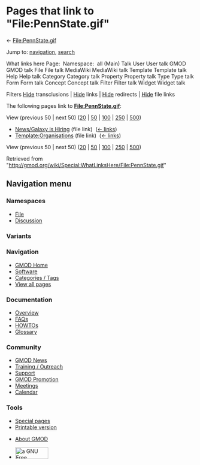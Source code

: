 <div id="mw-page-base" class="noprint">

</div>

<div id="mw-head-base" class="noprint">

</div>

<div id="content" class="mw-body" role="main">

<span id="top"></span>

<div id="mw-js-message" style="display:none;">

</div>



# <span dir="auto">Pages that link to "File:PennState.gif"</span>

<div id="bodyContent">

<div id="contentSub">

← [File:PennState.gif](/wiki/File:PennState.gif "File:PennState.gif")

</div>

<div id="jump-to-nav" class="mw-jump">

Jump to: [navigation](#mw-navigation), [search](#p-search)

</div>

<div id="mw-content-text">

What links here Page:  Namespace:  all (Main) Talk User User talk GMOD
GMOD talk File File talk MediaWiki MediaWiki talk Template Template talk
Help Help talk Category Category talk Property Property talk Type Type
talk Form Form talk Concept Concept talk Filter Filter talk Widget
Widget talk

Filters
[Hide](/mediawiki/index.php?title=Special:WhatLinksHere/File:PennState.gif&hidetrans=1 "Special:WhatLinksHere/File:PennState.gif")
transclusions \|
[Hide](/mediawiki/index.php?title=Special:WhatLinksHere/File:PennState.gif&hidelinks=1 "Special:WhatLinksHere/File:PennState.gif")
links \|
[Hide](/mediawiki/index.php?title=Special:WhatLinksHere/File:PennState.gif&hideredirs=1 "Special:WhatLinksHere/File:PennState.gif")
redirects \|
[Hide](/mediawiki/index.php?title=Special:WhatLinksHere/File:PennState.gif&hideimages=1 "Special:WhatLinksHere/File:PennState.gif")
file links

The following pages link to
**[File:PennState.gif](/wiki/File:PennState.gif "File:PennState.gif")**:

View (previous 50 \| next 50)
([20](/mediawiki/index.php?title=Special:WhatLinksHere/File:PennState.gif&limit=20 "Special:WhatLinksHere/File:PennState.gif")
\|
[50](/mediawiki/index.php?title=Special:WhatLinksHere/File:PennState.gif&limit=50 "Special:WhatLinksHere/File:PennState.gif")
\|
[100](/mediawiki/index.php?title=Special:WhatLinksHere/File:PennState.gif&limit=100 "Special:WhatLinksHere/File:PennState.gif")
\|
[250](/mediawiki/index.php?title=Special:WhatLinksHere/File:PennState.gif&limit=250 "Special:WhatLinksHere/File:PennState.gif")
\|
[500](/mediawiki/index.php?title=Special:WhatLinksHere/File:PennState.gif&limit=500 "Special:WhatLinksHere/File:PennState.gif"))

- [News/Galaxy is
  Hiring](/wiki/News/Galaxy_is_Hiring "News/Galaxy is Hiring") (file
  link) ‎ <span class="mw-whatlinkshere-tools">([←
  links](/mediawiki/index.php?title=Special:WhatLinksHere&target=News%2FGalaxy+is+Hiring "Special:WhatLinksHere"))</span>
- [Template:Organisations](/wiki/Template:Organisations "Template:Organisations")
  (file link) ‎ <span class="mw-whatlinkshere-tools">([←
  links](/mediawiki/index.php?title=Special:WhatLinksHere&target=Template%3AOrganisations "Special:WhatLinksHere"))</span>

View (previous 50 \| next 50)
([20](/mediawiki/index.php?title=Special:WhatLinksHere/File:PennState.gif&limit=20 "Special:WhatLinksHere/File:PennState.gif")
\|
[50](/mediawiki/index.php?title=Special:WhatLinksHere/File:PennState.gif&limit=50 "Special:WhatLinksHere/File:PennState.gif")
\|
[100](/mediawiki/index.php?title=Special:WhatLinksHere/File:PennState.gif&limit=100 "Special:WhatLinksHere/File:PennState.gif")
\|
[250](/mediawiki/index.php?title=Special:WhatLinksHere/File:PennState.gif&limit=250 "Special:WhatLinksHere/File:PennState.gif")
\|
[500](/mediawiki/index.php?title=Special:WhatLinksHere/File:PennState.gif&limit=500 "Special:WhatLinksHere/File:PennState.gif"))

</div>

<div class="printfooter">

Retrieved from
"<http://gmod.org/wiki/Special:WhatLinksHere/File:PennState.gif>"

</div>

<div id="catlinks" class="catlinks catlinks-allhidden">

</div>

<div class="visualClear">

</div>

</div>

</div>

<div id="mw-navigation">

## Navigation menu

<div id="mw-head">



<div id="left-navigation">

<div id="p-namespaces" class="vectorTabs" role="navigation"
aria-labelledby="p-namespaces-label">

### Namespaces

- <span id="ca-nstab-image"><a href="/wiki/File:PennState.gif" accesskey="c"
  title="View the file page [c]">File</a></span>
- <span id="ca-talk"><a
  href="/mediawiki/index.php?title=File_talk:PennState.gif&amp;action=edit&amp;redlink=1"
  accesskey="t"
  title="Discussion about the content page [t]">Discussion</a></span>

</div>

<div id="p-variants" class="vectorMenu emptyPortlet" role="navigation"
aria-labelledby="p-variants-label">

### 

### Variants[](#)

<div class="menu">

</div>

</div>

</div>

<div id="right-navigation">





</div>



</div>

</div>

</div>

<div id="mw-panel">

<div id="p-logo" role="banner">

<a href="/wiki/Main_Page"
style="background-image: url(http://gmod.org/images/GMOD-cogs.png);"
title="Visit the main page"></a>

</div>

<div id="p-Navigation" class="portal" role="navigation"
aria-labelledby="p-Navigation-label">

### Navigation

<div class="body">

- <span id="n-GMOD-Home">[GMOD Home](/wiki/Main_Page)</span>
- <span id="n-Software">[Software](/wiki/GMOD_Components)</span>
- <span id="n-Categories-.2F-Tags">[Categories /
  Tags](/wiki/Categories)</span>
- <span id="n-View-all-pages">[View all
  pages](/wiki/Special:AllPages)</span>

</div>

</div>

<div id="p-Documentation" class="portal" role="navigation"
aria-labelledby="p-Documentation-label">

### Documentation

<div class="body">

- <span id="n-Overview">[Overview](/wiki/Overview)</span>
- <span id="n-FAQs">[FAQs](/wiki/Category:FAQ)</span>
- <span id="n-HOWTOs">[HOWTOs](/wiki/Category:HOWTO)</span>
- <span id="n-Glossary">[Glossary](/wiki/Glossary)</span>

</div>

</div>

<div id="p-Community" class="portal" role="navigation"
aria-labelledby="p-Community-label">

### Community

<div class="body">

- <span id="n-GMOD-News">[GMOD News](/wiki/GMOD_News)</span>
- <span id="n-Training-.2F-Outreach">[Training /
  Outreach](/wiki/Training_and_Outreach)</span>
- <span id="n-Support">[Support](/wiki/Support)</span>
- <span id="n-GMOD-Promotion">[GMOD
  Promotion](/wiki/GMOD_Promotion)</span>
- <span id="n-Meetings">[Meetings](/wiki/Meetings)</span>
- <span id="n-Calendar">[Calendar](/wiki/Calendar)</span>

</div>

</div>

<div id="p-tb" class="portal" role="navigation"
aria-labelledby="p-tb-label">

### Tools

<div class="body">

- <span id="t-specialpages"><a href="/wiki/Special:SpecialPages" accesskey="q"
  title="A list of all special pages [q]">Special pages</a></span>
- <span id="t-print"><a
  href="/mediawiki/index.php?title=Special:WhatLinksHere/File:PennState.gif&amp;printable=yes"
  rel="alternate" accesskey="p"
  title="Printable version of this page [p]">Printable version</a></span>

</div>

</div>

</div>

</div>

<div id="footer" role="contentinfo">

- <span id="footer-places-about">[About
  GMOD](/wiki/GMOD:About "GMOD:About")</span>

<!-- -->

- <span id="footer-copyrightico">[<img src="http://www.gnu.org/graphics/gfdl-logo-small.png" width="88"
  height="31" alt="a GNU Free Documentation License" />](http://www.gnu.org/licenses/fdl-1.3.html)</span>




</div>
